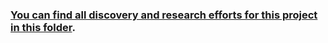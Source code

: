 ### [You can find all discovery and research efforts for this project in this folder](https://github.com/department-of-veterans-affairs/va.gov-team/tree/master/products/identity-personalization/profile/military-information/discovery-and-research).
